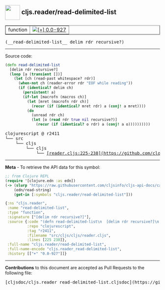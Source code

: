 ## <img width="48px" valign="middle" src="http://i.imgur.com/Hi20huC.png"> cljs.reader/read-delimited-list

 <table border="1">
<tr>

<td>function</td>
<td><a href="https://github.com/cljsinfo/cljs-api-docs/tree/0.0-927"><img valign="middle" alt="[+] 0.0-927" src="https://img.shields.io/badge/+-0.0--927-lightgrey.svg"></a> </td>
</tr>
</table>

 <samp>
(__read-delimited-list__ delim rdr recursive?)<br>
</samp>

---





Source code:

```clj
(defn read-delimited-list
  [delim rdr recursive?]
  (loop [a (transient [])]
    (let [ch (read-past whitespace? rdr)]
      (when-not ch (reader-error rdr "EOF while reading"))
      (if (identical? delim ch)
        (persistent! a)
        (if-let [macrofn (macros ch)]
          (let [mret (macrofn rdr ch)]
            (recur (if (identical? mret rdr) a (conj! a mret))))
          (do
            (unread rdr ch)
            (let [o (read rdr true nil recursive?)]
              (recur (if (identical? o rdr) a (conj! a o))))))))))
```

 <pre>
clojurescript @ r2411
└── src
    └── cljs
        └── cljs
            └── <ins>[reader.cljs:225-238](https://github.com/clojure/clojurescript/blob/r2411/src/cljs/cljs/reader.cljs#L225-L238)</ins>
</pre>


---

__Meta__ - To retrieve the API data for this symbol:

```clj
;; from Clojure REPL
(require '[clojure.edn :as edn])
(-> (slurp "https://raw.githubusercontent.com/cljsinfo/cljs-api-docs/catalog/cljs-api.edn")
    (edn/read-string)
    (get-in [:symbols "cljs.reader/read-delimited-list"]))
```

```clj
{:ns "cljs.reader",
 :name "read-delimited-list",
 :type "function",
 :signature ["[delim rdr recursive?]"],
 :source {:code "(defn read-delimited-list\n  [delim rdr recursive?]\n  (loop [a (transient [])]\n    (let [ch (read-past whitespace? rdr)]\n      (when-not ch (reader-error rdr \"EOF while reading\"))\n      (if (identical? delim ch)\n        (persistent! a)\n        (if-let [macrofn (macros ch)]\n          (let [mret (macrofn rdr ch)]\n            (recur (if (identical? mret rdr) a (conj! a mret))))\n          (do\n            (unread rdr ch)\n            (let [o (read rdr true nil recursive?)]\n              (recur (if (identical? o rdr) a (conj! a o))))))))))",
          :repo "clojurescript",
          :tag "r2411",
          :filename "src/cljs/cljs/reader.cljs",
          :lines [225 238]},
 :full-name "cljs.reader/read-delimited-list",
 :full-name-encode "cljs.reader_read-delimited-list",
 :history [["+" "0.0-927"]]}

```

---

__Contributions__ to this document are accepted as Pull Requests to the following file:

 <pre>
[cljsdoc/cljs.reader_read-delimited-list.cljsdoc](https://github.com/cljsinfo/cljs-api-docs/blob/master/cljsdoc/cljs.reader_read-delimited-list.cljsdoc)
</pre>

